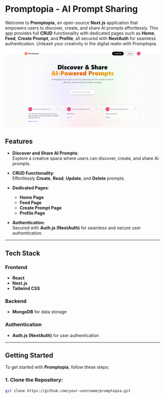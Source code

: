 # Promptopia - AI Prompt Sharing

Welcome to **Promptopia**, an open-source **Next.js** application that empowers users to discover, create, and share AI prompts effortlessly. This app provides full **CRUD** functionality with dedicated pages such as **Home**, **Feed**, **Create Prompt**, and **Profile**, all secured with **NextAuth** for seamless authentication. Unleash your creativity in the digital realm with Promptopia.

![Landing Page](./public/images/landing.png)


## Features

- **Discover and Share AI Prompts**:  
  Explore a creative space where users can discover, create, and share AI prompts.
  
- **CRUD Functionality**:  
  Effortlessly **Create**, **Read**, **Update**, and **Delete** prompts.

- **Dedicated Pages**:  
  - **Home Page**
  - **Feed Page**
  - **Create Prompt Page**
  - **Profile Page**

- **Authentication**:  
  Secured with **Auth.js (NextAuth)** for seamless and secure user authentication.

---

## Tech Stack

### Frontend
- **React**
- **Next.js**
- **Tailwind CSS**

### Backend
- **MongoDB** for data storage

### Authentication
- **Auth.js (NextAuth)** for user authentication

---

## Getting Started

To get started with **Promptopia**, follow these steps:

### 1. Clone the Repository:

```bash
git clone https://github.com/your-username/promptopia.git
